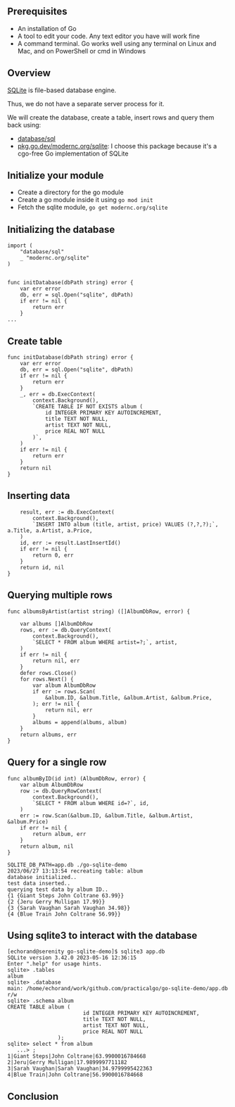 ## Prerequisites

- An installation of Go
- A tool to edit your code. Any text editor you have will work fine
- A command terminal. Go works well using any terminal on Linux and Mac, and on PowerShell or cmd in Windows


## Overview

[SQLite](https://www.sqlite.org/about.html) is file-based database engine.

Thus, we do not have a separate server process for it.

We will create the database, create a table, insert rows and query them back
using:

- [database/sql](https://pkg.go.dev/database/sql#section-documentation)
- [pkg.go.dev/modernc.org/sqlite](https://pkg.go.dev/modernc.org/sqlite): I choose
  this package because it's a cgo-free Go implementation of SQLite


## Initialize your module

- Create a directory for the go module
- Create a go module inside it using `go mod init`
- Fetch the sqlite module, `go get modernc.org/sqlite`

## Initializing the database

```
import (
	"database/sql"
	_ "modernc.org/sqlite"
)


func initDatabase(dbPath string) error {
	var err error
	db, err = sql.Open("sqlite", dbPath)
	if err != nil {
		return err
	}
...
```


## Create table

```
func initDatabase(dbPath string) error {
	var err error
	db, err = sql.Open("sqlite", dbPath)
	if err != nil {
		return err
	}
	_, err = db.ExecContext(
		context.Background(),
		`CREATE TABLE IF NOT EXISTS album (
			id INTEGER PRIMARY KEY AUTOINCREMENT, 
			title TEXT NOT NULL, 
			artist TEXT NOT NULL, 
			price REAL NOT NULL
		)`,
	)
	if err != nil {
		return err
	}
	return nil
}
```




## Inserting data 

```func addAlbum(a *Album) (int64, error) {
	result, err := db.ExecContext(
		context.Background(),
		`INSERT INTO album (title, artist, price) VALUES (?,?,?);`, a.Title, a.Artist, a.Price,
	)
	id, err := result.LastInsertId()
	if err != nil {
		return 0, err
	}
	return id, nil
}
```

## Querying multiple rows

```
func albumsByArtist(artist string) ([]AlbumDbRow, error) {

	var albums []AlbumDbRow
	rows, err := db.QueryContext(
		context.Background(),
		`SELECT * FROM album WHERE artist=?;`, artist,
	)
	if err != nil {
		return nil, err
	}
	defer rows.Close()
	for rows.Next() {
		var album AlbumDbRow
		if err := rows.Scan(
			&album.ID, &album.Title, &album.Artist, &album.Price,
		); err != nil {
			return nil, err
		}
		albums = append(albums, album)
	}
	return albums, err
}
```

## Query for a single row 



```
func albumByID(id int) (AlbumDbRow, error) {
	var album AlbumDbRow
	row := db.QueryRowContext(
		context.Background(),
		`SELECT * FROM album WHERE id=?`, id,
	)
	err := row.Scan(&album.ID, &album.Title, &album.Artist, &album.Price)
	if err != nil {
		return album, err
	}
	return album, nil
}
```


```
SQLITE_DB_PATH=app.db ./go-sqlite-demo
2023/06/27 13:13:54 recreating table: album
database initialized..
test data inserted..
querying test data by album ID..
{1 {Giant Steps John Coltrane 63.99}}
{2 {Jeru Gerry Mulligan 17.99}}
{3 {Sarah Vaughan Sarah Vaughan 34.98}}
{4 {Blue Train John Coltrane 56.99}}
```

## Using sqlite3 to interact with the database 

```
[echorand@serenity go-sqlite-demo]$ sqlite3 app.db
SQLite version 3.42.0 2023-05-16 12:36:15
Enter ".help" for usage hints.
sqlite> .tables
album
sqlite> .database
main: /home/echorand/work/github.com/practicalgo/go-sqlite-demo/app.db r/w
sqlite> .schema album
CREATE TABLE album (
                        id INTEGER PRIMARY KEY AUTOINCREMENT,
                        title TEXT NOT NULL,
                        artist TEXT NOT NULL,
                        price REAL NOT NULL
                );
sqlite> select * from album
   ...> ;
1|Giant Steps|John Coltrane|63.9900016784668
2|Jeru|Gerry Mulligan|17.9899997711182
3|Sarah Vaughan|Sarah Vaughan|34.9799995422363
4|Blue Train|John Coltrane|56.9900016784668

```

## Conclusion


